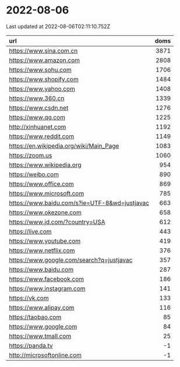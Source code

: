 # 2022-08-06

<!-- BEGIN -->
Last updated at 2022-08-06T02:11:10.752Z

url | doms
:- | -:
https://www.sina.com.cn | 3871
https://www.amazon.com | 2808
https://www.sohu.com | 1706
https://www.shopify.com | 1484
https://www.yahoo.com | 1408
https://www.360.cn | 1339
https://www.csdn.net | 1276
https://www.qq.com | 1225
http://xinhuanet.com | 1192
https://www.reddit.com | 1149
https://en.wikipedia.org/wiki/Main_Page | 1083
https://zoom.us | 1060
https://www.wikipedia.org | 954
https://weibo.com | 890
https://www.office.com | 869
https://www.microsoft.com | 785
https://www.baidu.com/s?ie=UTF-8&wd=justjavac | 663
https://www.okezone.com | 658
https://www.jd.com/?country=USA | 612
https://live.com | 443
https://www.youtube.com | 419
https://www.netflix.com | 376
https://www.google.com/search?q=justjavac | 357
https://www.baidu.com | 287
https://www.facebook.com | 186
https://www.instagram.com | 141
https://vk.com | 133
https://www.alipay.com | 116
https://taobao.com | 85
https://www.google.com | 84
https://www.tmall.com | 25
https://panda.tv | -1
http://microsoftonline.com | -1
<!-- END -->
